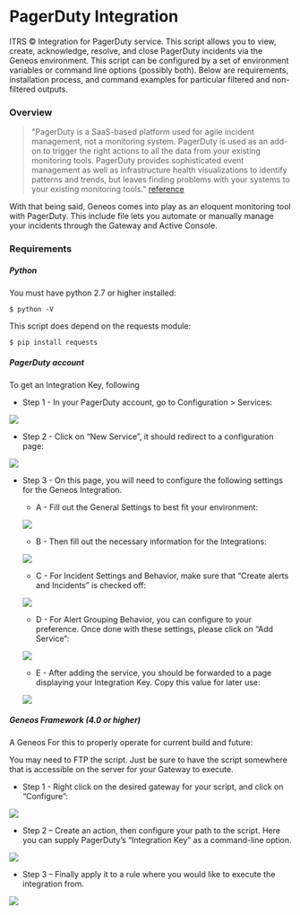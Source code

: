 # PagerDuty Integration
ITRS &copy; Integration for PagerDuty service. This script allows you to view, create, acknowledge, resolve, and close PagerDuty incidents via the Geneos environment. This script can be configured by a set of environment variables or command line options (possibly both).  Below are requirements, installation process, and command examples for particular filtered and non-filtered outputs.

### Overview
> "PagerDuty is a SaaS-based platform used for agile incident management, not a monitoring system. PagerDuty is used as an add-on to trigger the right actions to all the data from your existing monitoring tools. PagerDuty provides sophisticated event management as well as infrastructure health visualizations to identify patterns and trends, but leaves finding problems with your systems to your existing monitoring tools." [reference](https://www.pagerduty.com/faq/)

With that being said, Geneos comes into play as an eloquent monitoring tool with PagerDuty. This include file lets you automate or manually manage your incidents through the Gateway and Active Console.

### Requirements

##### Python

You must have python 2.7 or higher installed:

`$ python -V`

This script does depend on the requests module:

`$ pip install requests`

##### PagerDuty account

To get an Integration Key, following

+ Step 1 - In your PagerDuty account, go to Configuration > Services:

![](doc_res/image001.gif)

+ Step 2 - Click on “New Service”, it should redirect to a configuration page:

![](doc_res/image002.gif)

+ Step 3 - On this page, you will need to configure the following settings for the Geneos Integration.

  + A - Fill out the General Settings to best fit your environment:

  ![](doc_res/image003.gif)

  + B - Then fill out the necessary information for the Integrations:

  ![](doc_res/image004.gif)

  + C - For Incident Settings and Behavior, make sure that “Create alerts and Incidents” is checked off:

  ![](doc_res/image005.gif)

  + D - For Alert Grouping Behavior, you can configure to your preference. Once done with these settings, please click on “Add Service”:

  ![](doc_res/image006.gif)

  + E - After adding the service, you should be forwarded to a page displaying your Integration Key. Copy this value for later use:

  ![](doc_res/image007.gif)

##### Geneos Framework (4.0 or higher)

A Geneos For this to properly operate for current build and future:

You may need to FTP the script. Just be sure to have the script somewhere that is accessible on the server for your Gateway to execute.

  + Step 1 - Right click on the desired gateway for your script, and click on “Configure”:

  ![](doc_res/image008.gif)

  + Step 2 – Create an action, then configure your path to the script. Here you can supply PagerDuty’s “Integration Key” as a command-line option.

  ![](doc_res/image009.gif)

  + Step 3 – Finally apply it to a rule where you would like to execute the integration from.

  ![](doc_res/image010.gif)

